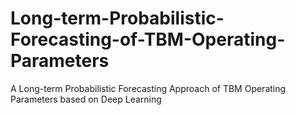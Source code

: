 # Long-term-Probabilistic-Forecasting-of-TBM-Operating-Parameters
A Long-term Probabilistic Forecasting Approach of TBM Operating Parameters based on Deep Learning
